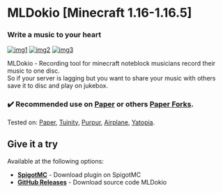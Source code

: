   <h1>MLDokio [Minecraft 1.16-1.16.5]</h1>
  <h3>Write a music to your heart</h3>
  
[![img1](https://img.shields.io/discord/720917120862519347?label=discord&logo=discord&style=for-the-badge)](https://discord.io/stumpstudio)
[![img2](https://img.shields.io/spiget/downloads/83583?color=red&style=for-the-badge)](https://www.spigotmc.org/resources/mldokio-write-a-music-to-your-heart.83583/)
[![img3](https://img.shields.io/spiget/version/83583?color=blueviolet&label=version&style=for-the-badge)](https://www.spigotmc.org/resources/mldokio-write-a-music-to-your-heart.83583/)

<p align="left">MLDokio - Recording tool for minecraft noteblock musicians record their music to one disc. <br>So if your server is lagging but you want to share your music with others save it to disc and play on jukebox.</p>

<h3>✔️ Recommended use on <a href="https://github.com/PaperMC/Paper">Paper</a> or others <a href="https://github.com/Tuinity/Tuinity">Paper Forks</a>.</h3>
Tested on: <a href="https://github.com/PaperMC/Paper">Paper</a>, <a href="https://github.com/Tuinity/Tuinity">Tuinity</a>,
<a href="https://github.com/pl3xgaming/Purpur">Purpur</a>, <a href="https://github.com/TECHNOVE/Airplane">Airplane</a>, <a href="https://github.com/YatopiaMC/Yatopia">Yatopia</a>.

## Give it a try ##
Available at the following options:

* **[SpigotMC](https://www.spigotmc.org/resources/mldokio-write-a-music-to-your-heart.83583/)** - Download plugin on SpigotMC
* **[GitHub Releases](https://github.com/StumpStudio/MLDokio/releasess)** - Download source code MLDokio
